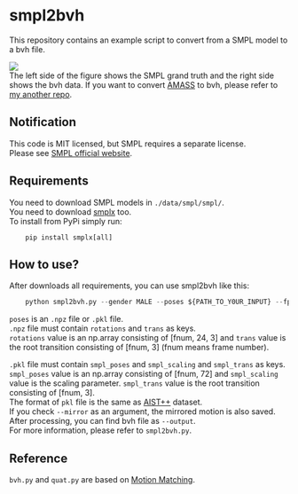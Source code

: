 # smpl2bvh
This repository contains an example script to convert from a SMPL model to a bvh file.

<img src="gif/aistpp.gif" align="center"> <br>
The left side of the figure shows the SMPL grand truth and the right side shows the bvh data.
If you want to convert [AMASS](https://amass.is.tue.mpg.de/) to bvh, please refer to [my another repo](https://github.com/KosukeFukazawa/CharacterAnimationTools#13-load-animation-from-amass).

## Notification
This code is MIT licensed, but SMPL requires a separate license.  
Please see [SMPL official website](https://smpl.is.tue.mpg.de/).

## Requirements
You need to download SMPL models in `./data/smpl/smpl/`.  
You need to download [smplx](https://github.com/vchoutas/smplx) too.  
To install from PyPi simply run:
```
    pip install smplx[all]
```

## How to use?
After downloads all requirements, you can use smpl2bvh like this:
```python
    python smpl2bvh.py --gender MALE --poses ${PATH_TO_Y0UR_INPUT} --fps 60 --output ${PATH_TO_SAVE} --mirror
```

`poses` is an `.npz` file or `.pkl` file.  
`.npz` file must contain `rotations` and `trans` as keys.  
`rotations` value is an np.array consisting of [fnum, 24, 3] and `trans` value is the root transition consisting of [fnum, 3]
(fnum means frame number).  

`.pkl` file must contain `smpl_poses` and `smpl_scaling` and `smpl_trans` as keys.  
`smpl_poses` value is an np.array consisting of [fnum, 72] and `smpl_scaling` value is the scaling parameter. `smpl_trans` value is the root transition consisting of [fnum, 3].  
The format of `pkl` file is the same as [AIST++](https://google.github.io/aistplusplus_dataset/) dataset.  
If you check `--mirror` as an argument, the mirrored motion is also saved.  
After processing, you can find bvh file as `--output`.  
For more information, please refer to `smpl2bvh.py`.  

## Reference
`bvh.py` and `quat.py` are based on [Motion Matching](https://github.com/orangeduck/Motion-Matching).